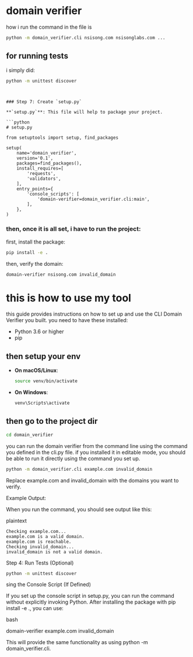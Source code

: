 # domain verifier


how i run the command in the file is 
```bash
python -m domain_verifier.cli nsisong.com nsisonglabs.com ...
```


## for running tests

i simply did:

```bash
python -m unittest discover
```

```arduino


### Step 7: Create `setup.py`

**`setup.py`**: This file will help to package your project.

```python
# setup.py

from setuptools import setup, find_packages

setup(
    name='domain_verifier',
    version='0.1',
    packages=find_packages(),
    install_requires=[
        'requests',
        'validators',
    ],
    entry_points={
        'console_scripts': [
            'domain-verifier=domain_verifier.cli:main',
        ],
    },
)
```


### then, once it is all set, i have to run the project:

first, install the package:
```bash
pip install -e .
```

then, verify the domain:
```bash
domain-verifier nsisong.com invalid_domain
```


# this is how to use my tool

this guide provides instructions on how to set up and use the CLI Domain Verifier you built. you need to have these installed:
- Python 3.6 or higher
- pip

## then setup your env
   - **On macOS/Linux**:
     ```bash
     source venv/bin/activate
     ```

   - **On Windows**:
     ```bash
     venv\Scripts\activate
     ```

## then go to the project dir

```bash
cd domain_verifier
```


you can run the domain verifier from the command line using the command you defined in the cli.py file. if you installed it in editable mode, you should be able to run it directly using the command you set up.

```bash
python -m domain_verifier.cli example.com invalid_domain
```

Replace example.com and invalid_domain with the domains you want to verify.

Example Output:

When you run the command, you should see output like this:

plaintext

    Checking example.com...
    example.com is a valid domain.
    example.com is reachable.
    Checking invalid_domain...
    invalid_domain is not a valid domain.

Step 4: Run Tests (Optional)

```bash
python -m unittest discover
```

sing the Console Script (If Defined)

If you set up the console script in setup.py, you can run the command without explicitly invoking Python. After installing the package with pip install -e ., you can use:

bash

domain-verifier example.com invalid_domain

This will provide the same functionality as using python -m domain_verifier.cli.